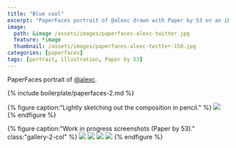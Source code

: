 ```yaml
---
title: "Blue cool"
excerpt: "PaperFaces portrait of @alexc drawn with Paper by 53 on an iPad."
image: 
  path: &image /assets/images/paperfaces-alexc-twitter.jpg 
  feature: *image
  thumbnail: /assets/images/paperfaces-alexc-twitter-150.jpg
categories: [paperfaces]
tags: [portrait, illustration, Paper by 53]
---
```


PaperFaces portrait of [@alexc](https://twitter.com/alexc).

{% include boilerplate/paperfaces-2.md %}

{% figure caption:"Lightly sketching out the composition in pencil." %}
[![](/assets/images/paperfaces-alexc-process-1-750.jpg)](/assets/images/paperfaces-alexc-process-1-lg.jpg)
{% endfigure %}

{% figure caption:"Work in progress screenshots (Paper by 53)." class:"gallery-2-col" %}
[![](/assets/images/paperfaces-alexc-process-2-600.jpg)](/assets/images/paperfaces-alexc-process-2-lg.jpg)
[![](/assets/images/paperfaces-alexc-process-3-600.jpg)](/assets/images/paperfaces-alexc-process-3-lg.jpg)
[![](/assets/images/paperfaces-alexc-process-4-600.jpg)](/assets/images/paperfaces-alexc-process-4-lg.jpg)
[![](/assets/images/paperfaces-alexc-process-5-600.jpg)](/assets/images/paperfaces-alexc-process-5-lg.jpg)
{% endfigure %}
